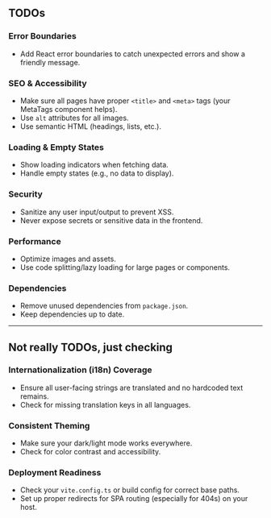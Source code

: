 ## TODOs

### Error Boundaries

- Add React error boundaries to catch unexpected errors and show a friendly message.

### SEO & Accessibility

- Make sure all pages have proper `<title>` and `<meta>` tags (your MetaTags component helps).
- Use `alt` attributes for all images.
- Use semantic HTML (headings, lists, etc.).

### Loading & Empty States

- Show loading indicators when fetching data.
- Handle empty states (e.g., no data to display).

### Security

- Sanitize any user input/output to prevent XSS.
- Never expose secrets or sensitive data in the frontend.

### Performance

- Optimize images and assets.
- Use code splitting/lazy loading for large pages or components.

### Dependencies

- Remove unused dependencies from `package.json`.
- Keep dependencies up to date.

---

## Not really TODOs, just checking

### Internationalization (i18n) Coverage

- Ensure all user-facing strings are translated and no hardcoded text remains.
- Check for missing translation keys in all languages.

### Consistent Theming

- Make sure your dark/light mode works everywhere.
- Check for color contrast and accessibility.

### Deployment Readiness

- Check your `vite.config.ts` or build config for correct base paths.
- Set up proper redirects for SPA routing (especially for 404s) on your host.
